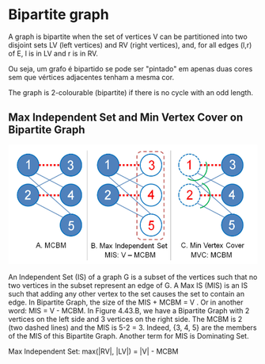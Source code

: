 # Bipartite graph

A graph is bipartite when the set of vertices V can be partitioned into two disjoint sets LV (left vertices) and RV (right vertices), and, for all edges (l,r) of E, l is in LV and r is in RV.

Ou seja, um grafo é bipartido se pode ser "pintado" em apenas duas cores sem que vértices adjacentes tenham a mesma cor.

The graph is 2-colourable (bipartite) if there is no cycle with an odd length.

## Max Independent Set and Min Vertex Cover on Bipartite Graph

![MCBM variatns](./../assets/mcbm-variants.png)

An Independent Set (IS) of a graph G is a subset of the vertices such that no two vertices in the subset represent an edge of G. A Max IS (MIS) is an IS such that adding any other vertex to the set causes the set to contain an edge. In Bipartite Graph, the size of the MIS + MCBM = V . Or in another word: MIS = V - MCBM. In Figure 4.43.B, we have a Bipartite Graph with 2 vertices on the left side and 3 vertices on the right side. The MCBM is 2 (two dashed lines) and the MIS is 5-2 = 3. Indeed, {3, 4, 5} are the members of the MIS of this Bipartite Graph. Another term for MIS is Dominating Set.

Max Independent Set: max(|RV|, |LV|) = |V| - MCBM
